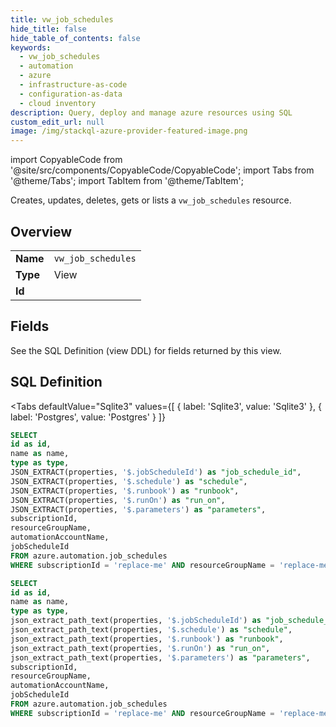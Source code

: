 ```yaml
--- 
title: vw_job_schedules
hide_title: false
hide_table_of_contents: false
keywords:
  - vw_job_schedules
  - automation
  - azure
  - infrastructure-as-code
  - configuration-as-data
  - cloud inventory
description: Query, deploy and manage azure resources using SQL
custom_edit_url: null
image: /img/stackql-azure-provider-featured-image.png
---
```


import CopyableCode from '@site/src/components/CopyableCode/CopyableCode';
import Tabs from '@theme/Tabs';
import TabItem from '@theme/TabItem';

Creates, updates, deletes, gets or lists a <code>vw_job_schedules</code> resource.

## Overview
<table><tbody>
<tr><td><b>Name</b></td><td><code>vw_job_schedules</code></td></tr>
<tr><td><b>Type</b></td><td>View</td></tr>
<tr><td><b>Id</b></td><td><CopyableCode code="azure.automation.vw_job_schedules" /></td></tr>
</tbody></table>

## Fields

See the SQL Definition (view DDL) for fields returned by this view.

## SQL Definition

<Tabs
defaultValue="Sqlite3"
values={[
{ label: 'Sqlite3', value: 'Sqlite3' },
{ label: 'Postgres', value: 'Postgres' }
]}
>
<TabItem value="Sqlite3">

```sql
SELECT
id as id,
name as name,
type as type,
JSON_EXTRACT(properties, '$.jobScheduleId') as "job_schedule_id",
JSON_EXTRACT(properties, '$.schedule') as "schedule",
JSON_EXTRACT(properties, '$.runbook') as "runbook",
JSON_EXTRACT(properties, '$.runOn') as "run_on",
JSON_EXTRACT(properties, '$.parameters') as "parameters",
subscriptionId,
resourceGroupName,
automationAccountName,
jobScheduleId
FROM azure.automation.job_schedules
WHERE subscriptionId = 'replace-me' AND resourceGroupName = 'replace-me' AND automationAccountName = 'replace-me';
```

</TabItem>
<TabItem value="Postgres">

```sql
SELECT
id as id,
name as name,
type as type,
json_extract_path_text(properties, '$.jobScheduleId') as "job_schedule_id",
json_extract_path_text(properties, '$.schedule') as "schedule",
json_extract_path_text(properties, '$.runbook') as "runbook",
json_extract_path_text(properties, '$.runOn') as "run_on",
json_extract_path_text(properties, '$.parameters') as "parameters",
subscriptionId,
resourceGroupName,
automationAccountName,
jobScheduleId
FROM azure.automation.job_schedules
WHERE subscriptionId = 'replace-me' AND resourceGroupName = 'replace-me' AND automationAccountName = 'replace-me';
```

</TabItem>
</Tabs>
